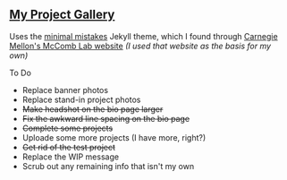 ## [My Project Gallery](https://d-winker.github.io/)  
Uses the [minimal mistakes](https://mmistakes.github.io/minimal-mistakes/) Jekyll theme, which I found through [Carnegie Mellon's McComb Lab website](https://github.com/cmudrc/cmudrc.github.io) _(I used that website as the basis for my own)_  

To Do
- Replace banner photos
- Replace stand-in project photos
- ~~Make headshot on the bio page larger~~
- ~~Fix the awkward line spacing on the bio page~~
- ~~Complete some projects~~
- Uploade some more projects (I have more, right?)
- ~~Get rid of the test project~~
- Replace the WIP message
- Scrub out any remaining info that isn't my own
